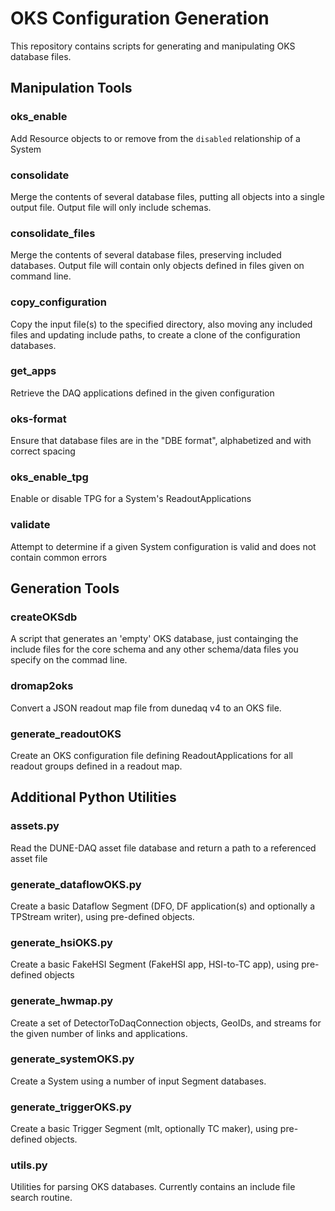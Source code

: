 # OKS Configuration Generation
This repository contains scripts for generating and manipulating OKS database files.

## Manipulation Tools

### oks_enable
  Add Resource objects to or remove from the `disabled` relationship of a System

### consolidate
  Merge the contents of several database files, putting all objects into a single output file. Output file will only include schemas.

### consolidate_files
  Merge the contents of several database files, preserving included databases. Output file will contain only objects defined in files given on command line.

### copy_configuration
  Copy the input file(s) to the specified directory, also moving any included files and updating include paths, to create a clone of the configuration databases.

### get_apps
  Retrieve the DAQ applications defined in the given configuration

### oks-format
  Ensure that database files are in the "DBE format", alphabetized and with correct spacing

### oks_enable_tpg
  Enable or disable TPG for a System's ReadoutApplications

### validate
  Attempt to determine if a given System configuration is valid and does not contain common errors

## Generation Tools

### createOKSdb
   A script that generates an 'empty' OKS database, just containging
the include files for the core schema and any other schema/data files
you specify on the commad line.

### dromap2oks
  Convert a JSON readout map file from dunedaq v4 to an OKS file.

### generate_readoutOKS

  Create an OKS configuration file defining ReadoutApplications for
  all readout groups defined in a readout map.

## Additional Python Utilities

### assets.py
  Read the DUNE-DAQ asset file database and return a path to a referenced asset file

### generate_dataflowOKS.py
  Create a basic Dataflow Segment (DFO, DF application(s) and optionally a TPStream writer), using pre-defined objects.

### generate_hsiOKS.py
  Create a basic FakeHSI Segment (FakeHSI app, HSI-to-TC app), using pre-defined objects

### generate_hwmap.py
  Create a set of DetectorToDaqConnection objects, GeoIDs, and streams for the given number of links and applications.

### generate_systemOKS.py
  Create a System using a number of input Segment databases.

### generate_triggerOKS.py
  Create a basic Trigger Segment (mlt, optionally TC maker), using pre-defined objects.

### utils.py
  Utilities for parsing OKS databases. Currently contains an include file search routine.
